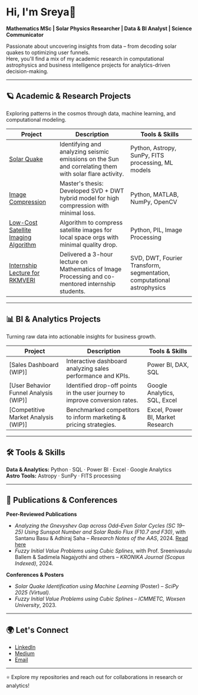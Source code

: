 # Hi, I'm Sreya🌻  
**Mathematics MSc | Solar Physics Researcher | Data & BI Analyst | Science Communicator**  

Passionate about uncovering insights from data – from decoding solar quakes to optimizing user funnels.  
Here, you'll find a mix of my academic research in computational astrophysics and business intelligence projects for analytics-driven decision-making.  

---

## 🪐 Academic & Research Projects  
Exploring patterns in the cosmos through data, machine learning, and computational modeling.  

| Project | Description | Tools & Skills |
|---------|-------------|----------------|
| [Solar Quake](https://github.com/PhiWhyyy/SolarData-Sept-2017-) | Identifying and analyzing seismic emissions on the Sun and correlating them with solar flare activity. | Python, Astropy, SunPy, FITS processing, ML models |
| [Image Compression](https://github.com/PhiWhyyy/Hybrid-program-for-image-compression-in-SVD-and-DWT) | Master's thesis: Developed SVD + DWT hybrid model for high compression with minimal loss. | Python, MATLAB, NumPy, OpenCV |
| [Low-Cost Satellite Imaging Algorithm](https://colab.research.google.com/drive/1YLacyX3Wunz2_80YdHYfrejP9uvBwKk0?usp=sharing) | Algorithm to compress satellite images for local space orgs with minimal quality drop. | Python, PIL, Image Processing |
| [Internship Lecture for RKMVERI](https://colab.research.google.com/drive/1_HVe8J3mbpWUJDMgUck8g-GmUL2RoryX#scrollTo=v4nomna0wm1G) | Delivered a 3-hour lecture on Mathematics of Image Processing and co-mentored internship students. | SVD, DWT, Fourier Transform, segmentation, computational astrophysics |

---

## 📊 BI & Analytics Projects  
Turning raw data into actionable insights for business growth.  

| Project | Description | Tools & Skills |
|---------|-------------|----------------|
| [Sales Dashboard (WIP)] | Interactive dashboard analyzing sales performance and KPIs. | Power BI, DAX, SQL |
| [User Behavior Funnel Analysis (WIP)] | Identified drop-off points in the user journey to improve conversion rates. | Google Analytics, SQL, Excel |
| [Competitive Market Analysis (WIP)] | Benchmarked competitors to inform marketing & pricing strategies. | Excel, Power BI, Market Research |

---

## 🛠️ Tools & Skills  
**Data & Analytics:** Python · SQL · Power BI · Excel · Google Analytics  
**Astro Tools:** Astropy · SunPy · FITS processing  

---

## 📑 Publications & Conferences  

**Peer-Reviewed Publications**  
- *Analyzing the Gnevyshev Gap across Odd–Even Solar Cycles (SC 19–25) Using Sunspot Number and Solar Radio Flux (F10.7 and F30)*, with Santanu Basu & Adhiraj Saha – *Research Notes of the AAS*, 2024. [Read here](https://iopscience.iop.org/article/10.3847/2515-5172/ae0030)  
- *Fuzzy Initial Value Problems using Cubic Splines*, with Prof. Sreenivasulu Ballem & Sadimela Nagajyothi and others – *KRONIKA Journal (Scopus Indexed)*, 2024.  

**Conferences & Posters**  
- *Solar Quake Identification using Machine Learning* (Poster) – *SciPy 2025 (Virtual)*.  
- *Fuzzy Initial Value Problems using Cubic Splines* – *ICMMETC, Woxsen University*, 2023.  

---

## 🌍 Let's Connect  
- [LinkedIn](https://www.linkedin.com/in/sreyaghosh99/)  
- [Medium](https://medium.com/@phiwhyyy/about)  
- [Email](mailto:sreyaghosh.official@gmail.com)  

---

⭐ Explore my repositories and reach out for collaborations in research or analytics!
